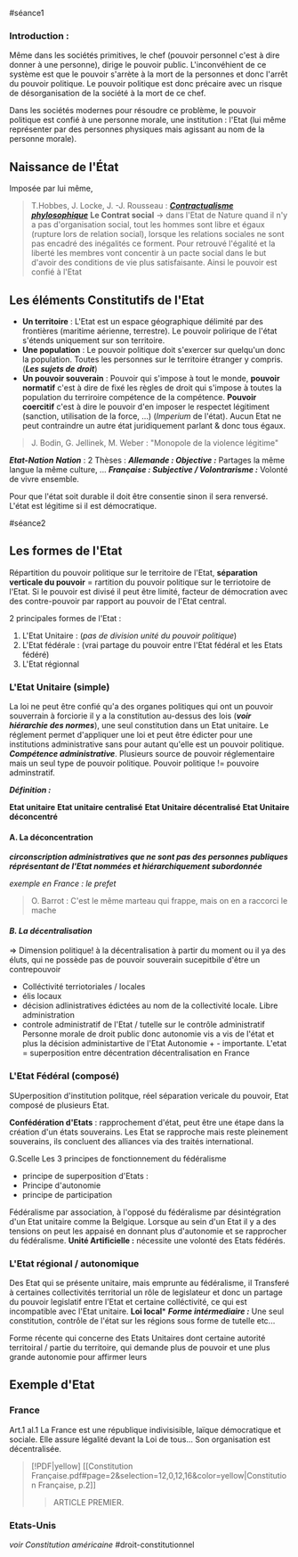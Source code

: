 #séance1
### Introduction : 
Même dans les sociétés primitives, le chef (pouvoir personnel c'est à dire donner à une personne), dirige le pouvoir public. L'inconvéhient de ce système est que le pouvoir s'arrète à la mort de la personnes et donc l'arrêt du pouvoir politique. Le pouvoir politique est donc précaire avec un risque de désorganisation de la société à la mort de ce chef.

Dans les sociétés modernes pour résoudre ce problème, le pouvoir politique est confié à une personne morale, une institution : l'Etat (lui même représenter par des personnes physiques mais agissant au nom de la personne morale).

## Naissance de l'État
Imposée par lui même, 
> T.Hobbes, J. Locke, J. -J. Rousseau : [***Contractualisme phylosophique***](https://www.wikiwand.com/fr/articles/Contractualisme)
> **Le Contrat social** -> dans l'Etat de Nature quand il n'y a pas d'organisation social, tout les hommes sont libre et égaux (rupture lors de relation social), lorsque les relations sociales ne sont pas encadré des inégalités ce forment. Pour retrouvé l'égalité et la liberté les membres vont concentir à un pacte social dans le but d'avoir des conditions de vie plus satisfaisante.  Ainsi le pouvoir est confié à l'Etat

## Les éléments Constitutifs de l'Etat
- **Un territoire** : L'Etat est un espace géographique délimité par des frontières (maritime aérienne, terrestre). Le pouvoir polirique de l'état s'étends uniquement sur son territoire.
- **Une population** : Le pouvoir politique doit s'exercer sur quelqu'un donc la population. Toutes les personnes sur le territoire étranger y compris. (***Les sujets de droit***)
- **Un pouvoir souverain** : Pouvoir qui s'impose à tout le monde, **pouvoir normatif** c'est à dire de fixé les règles de droit qui s'impose à toutes la population du terriroire compétence de la compétence. **Pouvoir coercitif** c'est à dire le pouvoir d'en imposer le respectet légitiment (sanction, utilisation de la force, ...) (*Imperium* de l'état). Aucun Etat ne peut contraindre un autre état juridiquement parlant & donc tous égaux.
> 	J. Bodin, G. Jellinek, M. Weber : "Monopole de la violence légitime"

***Etat-Nation***
***Nation*** : 2 Thèses : 
***Allemande : Objective  :*** Partages la même langue la même culture, ...
***Française : Subjective / Volontrarisme :*** Volonté de vivre ensemble. 

Pour que l'état soit durable il doit être consentie sinon il sera renversé. L'état est légitime si il est démocratique. 

#séance2
## Les formes de l'Etat

Répartition du pouvoir politique sur le territoire de l'Etat, **séparation verticale du pouvoir** = rartition du pouvoir politique sur le terriotoire de l'Etat.
Si le pouvoir est divisé il peut être limité, facteur de démocration avec des contre-pouvoir par rapport au pouvoir de l'Etat central.

2 principales formes de l'Etat :
1. L'Etat Unitaire : (*pas de division unité du pouvoir politique*)
2. L'Etat fédérale : (vrai partage du pouvoir entre l'Etat fédéral et les Etats fédéré)
3. L'Etat régionnal

### L'Etat Unitaire (simple)


La loi ne peut être confié qu'a des organes politiques qui ont un  pouvoir souverrain à forciorie il y a la constitution au-dessus des lois (***voir hiérarchie des normes***), une seul constitution dans un Etat unitaire. Le réglement permet d'appliquer une loi et peut être édicter pour une institutions administrative sans pour autant qu'elle est un pouvoir politique. ***Compétence administrative***. Plusieurs source de pouvoir réglementaire mais un seul type de pouvoir politique.
Pouvoir politique != pouvoire adminstratif.

***Définition :***

**Etat unitaire**
**Etat unitaire centralisé**
**Etat Unitaire décentralisé**
**Etat Unitaire déconcentré**

#### **A. La déconcentration**

***circonscription administratives que ne sont pas des personnes publiques***
***réprésentant de l'Etat nommées et hiérarchiquement subordonnée***

*exemple en France : le prefet*

> O. Barrot : C'est le même marteau qui frappe, mais on en a raccorci le mache

#### ***B. La décentralisation***

=> Dimension politique! à la décentralisation à partir du moment ou il ya des éluts, qui ne possède pas de pouvoir souverain sucepitbile d'être un contrepouvoir
- Colléctivité terriotoriales / locales
- élis locaux
- décision adlinistratives édictées au nom de la collectivité locale. Libre administration
- controle administratif de l'Etat / tutelle sur le contrôle administratif
Personne morale de droit public donc autonomie vis a vis de l'état et plus la décision administartive de l'Etat 
Autonomie + - importante. L'etat =
superposition entre décentration décentralisation en France

### L'Etat Fédéral (composé)
SUperposition d'institution politque, réel séparation vericale du pouvoir, Etat composé de plusieurs Etat.

**Confédération d'Etats** : rapprochement d'état, peut être une étape dans la création d'un états souverains. Les Etat se rapproche mais reste pleinement souverains, ils concluent des alliances via des traités international. 


G.Scelle
Les 3 principes de fonctionnement du fédéralisme
- principe de superposition d'Etats : 
- Principe d'autonomie
- principe de participation

Fédéralisme par association, à l'opposé du fédéralisme par désintégration d'un Etat unitaire comme la Belgique. Lorsque au sein d'un Etat il y a des tensions on peut les appaisé en donnant plus d'autonomie et se rapprocher du fédéralisme.
**Unité Artificielle :** nécessite une volonté des Etats fédérés.


### L'Etat régional / autonomique

Des Etat qui se présente unitaire, mais emprunte au fédéralisme, il Transferé à certaines collectivités territorial un rôle de legislateur et donc un partage du pouvoir legislatif entre l'Etat et certaine colléctivité, ce qui est incompatible avec l'Etat unitaire. **Loi local***
***Forme intérmediaire :***
Une seul constitution, contrôle de l'état sur les régions sous forme de tutelle etc...

Forme récente qui concerne des Etats Unitaires dont certaine autorité territoiral / partie du territoire, qui demande plus de pouvoir et une plus grande autonomie pour affirmer leurs 


## Exemple d'Etat

### France 
Art.1 al.1 La France est une république indivisisible, laïque démocratique et sociale. Elle assure légalité devant la Loi de tous... Son organisation est décentralisée.
> [!PDF|yellow] [[Constitution Française.pdf#page=2&selection=12,0,12,16&color=yellow|Constitution Française, p.2]]
> > ARTICLE PREMIER.
> 
> 

### Etats-Unis
*voir Constitution américaine*
#droit-constitutionnel

